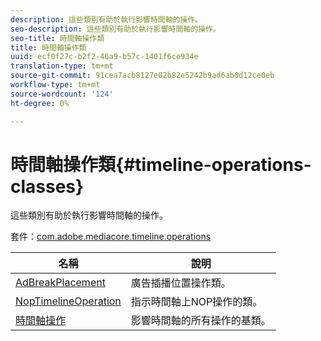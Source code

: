 ```yaml
---
description: 這些類別有助於執行影響時間軸的操作。
seo-description: 這些類別有助於執行影響時間軸的操作。
seo-title: 時間軸操作類
title: 時間軸操作類
uuid: ecf0f27c-b2f2-46a9-b57c-1401f6ce934e
translation-type: tm+mt
source-git-commit: 91cea7acb8127e02b82e5242b9ad6ab0d12ce0eb
workflow-type: tm+mt
source-wordcount: '124'
ht-degree: 0%

---
```



# 時間軸操作類{#timeline-operations-classes}

這些類別有助於執行影響時間軸的操作。

套件：[com.adobe.mediacore.timeline.operations](https://help.adobe.com/en_US/primetime/api/psdk/asdoc-dhls_1.4/com/adobe/mediacore/timeline/operations/package-detail.html)

| 名稱 | 說明 |
|---|---|
| [AdBreakPlacement](https://help.adobe.com/en_US/primetime/api/psdk/asdoc-dhls_1.4/com/adobe/mediacore/timeline/operations/AdBreakPlacement.html) | 廣告插播位置操作類。 |
| [NopTimelineOperation](https://help.adobe.com/en_US/primetime/api/psdk/asdoc-dhls_1.4/com/adobe/mediacore/timeline/operations/NopTimelineOperation.html) | 指示時間軸上NOP操作的類。 |
| [時間軸操作](https://help.adobe.com/en_US/primetime/api/psdk/asdoc-dhls_1.4/com/adobe/mediacore/timeline/operations/TimelineOperation.html) | 影響時間軸的所有操作的基類。 |